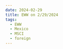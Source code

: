 ```yaml
---
date: 2024-02-29
title: EWW on 2/29/2024
tags: 
  - EWW
  - Mexico
  - MSCI
  - foreign
---
```

<div class="post">
<snapshot-grid 
    :reports="['2024/02/28/CTA/EWW', '2024/02/29/CTA/EWW', '2024/02/29/MTP/EWW']"
    chart="2024/02/29/Chart/EWW"
/>
<p>

</p>
<p>

</p>
</div>